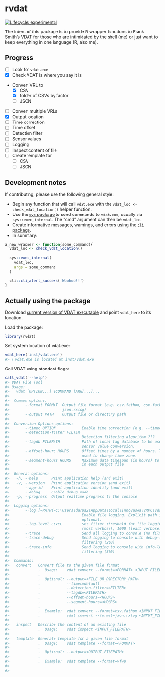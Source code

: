 
<!-- README.md is generated from README.Rmd. Please edit that file -->

# rvdat

<!-- badges: start -->

[![Lifecycle:
experimental](https://img.shields.io/badge/lifecycle-experimental-orange.svg)](https://lifecycle.r-lib.org/articles/stages.html#experimental)
<!-- badges: end -->

The intent of this package is to provide R wrapper functions to Frank
Smith’s VDAT for those who are intimidated by the shell (me) or just
want to keep everything in one language (R, also me).

## Progress

- [ ] Look for `vdat.exe`
- [x] Check VDAT is where you say it is
- Convert VRL to
  - [x] CSV
  - [x] folder of CSVs by factor
  - [ ] JSON
- [ ] Convert multiple VRLs
- [x] Output location
- [ ] Time correction
- [ ] Time offset
- [ ] Detection filter
- [ ] Sensor values
- [ ] Logging
- [ ] Inspect content of file
- [ ] Create template for
  - [ ] CSV
  - [ ] JSON

## Development notes

If contributing, please use the following general style:

- Begin any function that will call `vdat.exe` with the
  `vdat_loc <- check_vdat_location()` helper function.
- Use the [`sys` package](https://jeroen.r-universe.dev/sys) to send
  commands to `vdat.exe`, usually via `sys::exec_internal`. The “cmd”
  argument can then be `vdat_loc`.
- Create informative messages, warnings, and errors using the [`cli`
  package](https://cli.r-lib.org/).
- In summary:

``` r
a_new_wrapper <- function(some_command){
  vdat_loc <- check_vdat_location()
  
  sys::exec_internal(
    vdat_loc,
    args = some_command
  )
  
  cli::cli_alert_success('Woohoo!!')
}
```

## Actually using the package

Download [current version of VDAT
executable](https://gitlab.oceantrack.org/otndc/vdat-working-group) and
point `vdat_here` to its location.

Load the package:

``` r
library(rvdat)
```

Set system location of vdat.exe:

``` r
vdat_here('inst/vdat.exe')
#> ℹ vdat.exe is located at inst/vdat.exe
```

Call VDAT using standard flags:

``` r
call_vdat('--help')
#> VDAT File Tool
#> Usage:
#>   vdat [OPTION...] [COMMAND [ARG]...]...
#> 
#>  Common options:
#>       --format FORMAT  Output file format (e.g. csv.fathom, csv.fathom.split,
#>                        json.rxlog)
#>       --output PATH    Output file or directory path
#> 
#>  Conversion Options options:
#>       --timec OPTION            Enable time correction (e.g. --timec=default)
#>       --detection-filter FILTER
#>                                 Detection filtering algorithm ???
#>       --tagdb FILEPATH          Path of local tag database to be used for
#>                                 sensor value conversion.
#>       --offset-hours HOURS      Offset times by a number of hours. Typically
#>                                 used to change time zone.
#>       --segment-hours HOURS     Maximum data timespan (in hours) to include
#>                                 in each output file
#> 
#>  General options:
#>   -h, --help      Print application help (and exit)
#>   -v, --version   Print application version (and exit)
#>       --app-id    Print application identity (and exit)
#>       --debug     Enable debug mode
#>   -p, --progress  Output realtime progress to the console
#> 
#>  Logging options:
#>       --log [=PATH(=C:\Users\darpa2\AppData\Local\Innovasea\VRPC\vdat)]
#>                                 Enable file logging. Explicit path is
#>                                 optional.
#>       --log-level LEVEL         Set filter threshold for file logging [0
#>                                 (most verbose), 1000 (least verbose)]
#>       --trace                   Send all logging to console (no filtering)
#>       --trace-debug             Send logging to console with debug-level
#>                                 filtering (200)
#>       --trace-info              Send logging to console with info-level
#>                                 filtering (300)
#> 
#>  Commands:
#>   convert   Convert file to the given file format
#>             .  Usage:    vdat convert --format=<FORMAT> <INPUT_FILEPATH>
#>             .
#>             .  Optional: --output=<FILE_OR_DIRECTORY_PATH>
#>             .            --timec=default
#>             .            --detection-filter=<FILTER>
#>             .            --tagdb=<FILEPATH>
#>             .            --offset-hours=<HOURS>
#>             .            --segment-hours=<HOURS>
#>             .
#>             .  Example:  vdat convert --format=csv.fathom <INPUT_FILEPATH>
#>             .            vdat convert --format=json.rxlog <INPUT_FILEPATH>
#>             
#>   inspect   Describe the content of an existing file
#>             .  Usage:    vdat inspect <INPUT_FILEPATH>
#>             
#>   template  Generate template for a given file format
#>             .  Usage:    vdat template --format=<FORMAT>
#>             .
#>             .  Optional: --output=<OUTPUT_FILEPATH>
#>             .
#>             .  Example:  vdat template --format=vfwp
#>             
#> 
```
